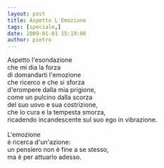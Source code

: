 ```yaml
---
layout: post
title: Aspetto L'Emozione
tags: [speciale,]
date: 2009-01-01 15:19:00
author: pietro
---
```

Aspetto l'esondazione<br/>che mi dia la forza<br/>di domandarti l'emozione<br/>che ricerco e che si sforza<br/>d'erompere dalla mia prigione,<br/>come un pulcino dalla scorza<br/>del suo uovo e sua costrizione,<br/>che lo cura e la tempesta smorza,<br/>ricadendo incandescente sul suo ego in vibrazione.<br/><br/>L'emozione<br/>è ricerca d'un'azione:<br/>un pensiero non è fine a se stesso,<br/>ma è per attuarlo adesso.
